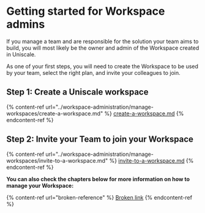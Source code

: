 # Getting started for Workspace admins

If you manage a team and are responsible for the solution your team aims to build, you will most likely be the owner and admin of the Workspace created in Uniscale.

As one of your first steps, you will need to create the Workspace to be used by your team, select the right plan, and invite your colleagues to join.

## Step 1: Create a Uniscale workspace

{% content-ref url="../workspace-administration/manage-workspaces/create-a-workspace.md" %}
[create-a-workspace.md](../workspace-administration/manage-workspaces/create-a-workspace.md)
{% endcontent-ref %}

## Step 2: Invite your Team to join your Workspace

{% content-ref url="../workspace-administration/manage-workspaces/invite-to-a-workspace.md" %}
[invite-to-a-workspace.md](../workspace-administration/manage-workspaces/invite-to-a-workspace.md)
{% endcontent-ref %}





**You can also check the chapters below for more information on how to manage your Workspace:**&#x20;

{% content-ref url="broken-reference" %}
[Broken link](broken-reference)
{% endcontent-ref %}
